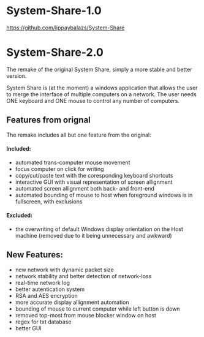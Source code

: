 # System-Share-1.0
https://github.com/lippaybalazs/System-Share

# System-Share-2.0
The remake of the original System Share, simply a more stable and better version.

System Share is (at the moment) a windows application that allows the user to merge the interface of multiple computers on a network.
The user needs ONE keyboard and ONE mouse to control any number of computers.


## Features from orignal
The remake includes all but one feature from the original:
#### Included:
- automated trans-computer mouse movement
- focus computer on click for writing
- copy/cut/paste text with the coresponding keyboard shortcuts
- interactive GUI with visual representation of screen allignment
- automated screen allignment both back- and front-end
- automated bounding of mouse to host when foreground windows is in fullscreen, with exclusions
  
#### Excluded:
- the overwriting of default Windows display orientation on the Host machine (removed due to it being unnecessary and awkward)

## New Features:
- new network with dynamic packet size
- network stability and better detection of network-loss
- real-time network log
- better autentication system
- RSA and AES encryption
- more accurate display allignment automation
- bounding of mouse to current computer while left button is down
- removed top-most from mouse blocker window on host
- regex for txt database
- better GUI
